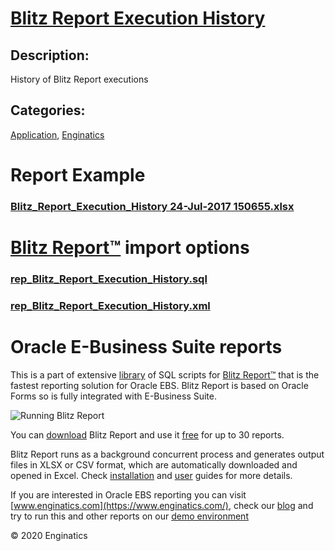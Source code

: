 # [Blitz Report Execution History](https://www.enginatics.com/reports/blitz-report-execution-history)
## Description: 
History of Blitz Report executions
## Categories: 
[Application](https://www.enginatics.com/library/?pg=1&category[]=Application), [Enginatics](https://www.enginatics.com/library/?pg=1&category[]=Enginatics)
# Report Example
### [Blitz_Report_Execution_History 24-Jul-2017 150655.xlsx](https://www.enginatics.com/example/blitz-report-execution-history)
# [Blitz Report™](https://www.enginatics.com/blitz-report) import options
### [rep_Blitz_Report_Execution_History.sql](https://www.enginatics.com/export/blitz-report-execution-history)
### [rep_Blitz_Report_Execution_History.xml](https://www.enginatics.com/xml/blitz-report-execution-history)
# Oracle E-Business Suite reports

This is a part of extensive [library](https://www.enginatics.com/library/) of SQL scripts for [Blitz Report™](https://www.enginatics.com/blitz-report/) that is the fastest reporting solution for Oracle EBS. Blitz Report is based on Oracle Forms so is fully integrated with E-Business Suite. 

![Running Blitz Report](https://www.enginatics.com/wp-content/uploads/2018/01/Running-blitz-report.png) 

You can [download](https://www.enginatics.com/download/) Blitz Report and use it [free](https://www.enginatics.com/pricing/) for up to 30 reports. 

Blitz Report runs as a background concurrent process and generates output files in XLSX or CSV format, which are automatically downloaded and opened in Excel. Check [installation](https://www.enginatics.com/installation-guide/) and [user](https://www.enginatics.com/user-guide/) guides for more details.

If you are interested in Oracle EBS reporting you can visit [www.enginatics.com](https://www.enginatics.com/), check our [blog](https://www.enginatics.com/blog) and try to run this and other reports on our [demo environment](http://demo.enginatics.com/)

© 2020 Enginatics